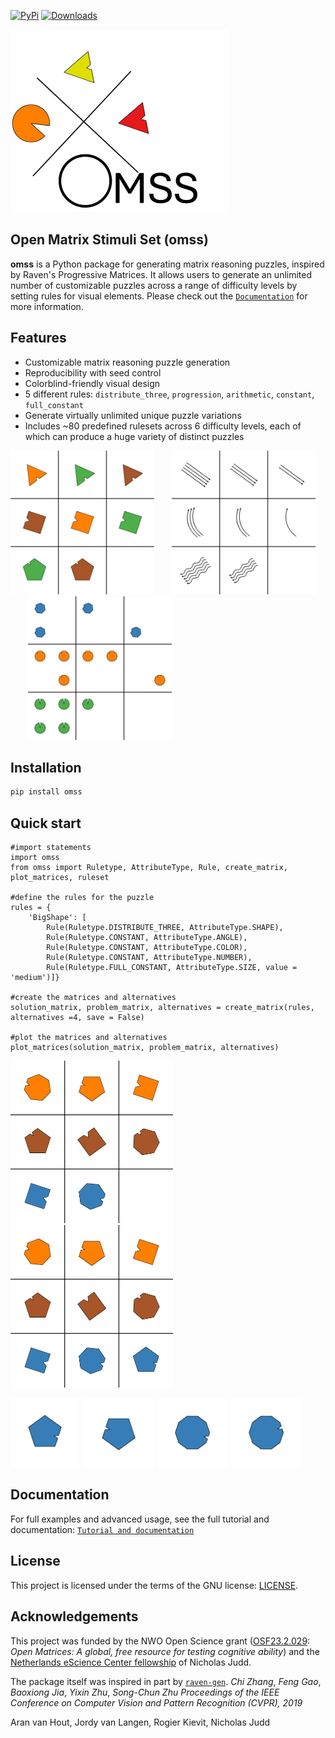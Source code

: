 [![PyPi](https://img.shields.io/pypi/v/omss)](https://pypi.org/project/omss/)
[![Downloads](https://img.shields.io/pypi/dm/omss)](https://pypi.org/project/omss)



<img src="https://raw.githubusercontent.com/aranvhout/OMSS_generator/main/images/omss_logo.png" width="350">

## Open Matrix Stimuli Set (omss)
**omss** is a Python package for generating matrix reasoning puzzles, inspired by Raven's Progressive Matrices. It allows users to generate an unlimited number of customizable puzzles across a range of difficulty levels by setting rules for visual elements. Please check out the [`Documentation`](https://github.com/aranvhout/OMSS_generator/blob/main/tutorial.md) for more information. 


## Features

- Customizable matrix reasoning puzzle generation
- Reproducibility with seed control
- Colorblind-friendly visual design
- 5 different rules: `distribute_three`, `progression`, `arithmetic`, `constant`, `full_constant`
- Generate virtually unlimited unique puzzle variations
- Includes ~80 predefined rulesets across 6 difficulty levels, each of which can produce a huge variety of distinct puzzles

<img src="https://raw.githubusercontent.com/aranvhout/OMSS_generator/main/images/example1.png" width="230">&nbsp;&nbsp;&nbsp;&nbsp;&nbsp;&nbsp;
<img src="https://raw.githubusercontent.com/aranvhout/OMSS_generator/main/images/example2.png" width="230">&nbsp;&nbsp;&nbsp;&nbsp;&nbsp;&nbsp;
<img src="https://raw.githubusercontent.com/aranvhout/OMSS_generator/main/images/example3.png" width="230">

  

## Installation 

```bash
pip install omss
```

## Quick start
```{python}
#import statements
import omss
from omss import Ruletype, AttributeType, Rule, create_matrix, plot_matrices, ruleset

#define the rules for the puzzle
rules = {
    'BigShape': [       
        Rule(Ruletype.DISTRIBUTE_THREE, AttributeType.SHAPE),
        Rule(Ruletype.CONSTANT, AttributeType.ANGLE),
        Rule(Ruletype.CONSTANT, AttributeType.COLOR),
        Rule(Ruletype.CONSTANT, AttributeType.NUMBER),
        Rule(Ruletype.FULL_CONSTANT, AttributeType.SIZE, value = 'medium')]}
    
#create the matrices and alternatives
solution_matrix, problem_matrix, alternatives = create_matrix(rules, alternatives =4, save = False)

#plot the matrices and alternatives
plot_matrices(solution_matrix, problem_matrix, alternatives)
```

<img src="https://raw.githubusercontent.com/aranvhout/OMSS_generator/main/images/problem_matrix.png" width="260">&nbsp;&nbsp;&nbsp;&nbsp;&nbsp;&nbsp;&nbsp;&nbsp;
<img src="https://raw.githubusercontent.com/aranvhout/OMSS_generator/main/images/solution.png" width="260">&nbsp;&nbsp;&nbsp;&nbsp;&nbsp;&nbsp;&nbsp;&nbsp;

<img src="https://raw.githubusercontent.com/aranvhout/OMSS_generator/main/images/alternative_0.png" width="110">&nbsp;
<img src="https://raw.githubusercontent.com/aranvhout/OMSS_generator/main/images/alternative_1.png" width="110">&nbsp;
<img src="https://raw.githubusercontent.com/aranvhout/OMSS_generator/main/images/alternative_2.png" width="110">&nbsp;
<img src="https://raw.githubusercontent.com/aranvhout/OMSS_generator/main/images/alternative_3.png" width="110">&nbsp;


## Documentation
For full examples and advanced usage, see the full tutorial and documentation: [`Tutorial and documentation`](https://github.com/aranvhout/OMSS_generator/blob/main/tutorial.md)

## License
This project is licensed under the terms of the GNU license: [LICENSE](https://github.com/aranvhout/OMSS_generator/blob/main/LICENSE).

## Acknowledgements
This project was funded by the NWO Open Science grant ([OSF23.2.029](https://www.nwo.nl/en/projects/osf232029): *Open Matrices: A global, free resource for testing cognitive ability*) and the [Netherlands eScience Center fellowship](https://www.esciencecenter.nl/news/fellow-feature-nicholas-juud/) of Nicholas Judd.

The package itself was inspired in part by [`raven-gen`](https://github.com/shlomenu/raven-gen).  *Chi Zhang*, *Feng Gao*, *Baoxiong Jia*, *Yixin Zhu*, *Song-Chun Zhu* *Proceedings of the IEEE Conference on Computer Vision and Pattern Recognition (CVPR), 2019* 

Aran van Hout, Jordy van Langen, Rogier Kievit, Nicholas Judd
